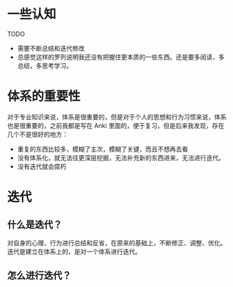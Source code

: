# 一些认知

TODO

* 需要不断总结和迭代修改
* 总感觉这样的罗列说明我还没有把握住更本质的一些东西。还是要多阅读，多总结，多思考学习。



# 体系的重要性


对于专业知识来说，体系是很重要的，但是对于个人的思想和行为习惯来说，体系也是很重要的，之前我都是写在 Anki 里面的，便于复习，但是后来我发现，存在几个不是很好的地方：

* 重复的东西比较多，模糊了主次，模糊了关键，而且不想再去看
* 没有体系化，就无法往更深层挖掘，无法补充新的东西进来，无法进行迭代。
* 没有迭代就会腐朽




# 迭代




## 什么是迭代？


对自身的心理，行为进行总结和反省，在原来的基础上，不断修正、调整、优化。迭代是建立在体系上的，是对一个体系进行迭代。




## 怎么进行迭代？

